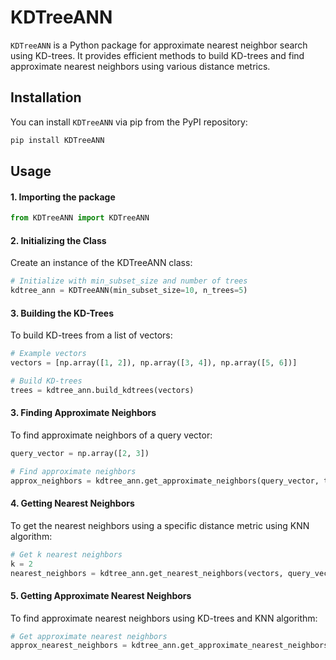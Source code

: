 # KDTreeANN

`KDTreeANN` is a Python package for approximate nearest neighbor search using KD-trees. It provides efficient methods to build KD-trees and find approximate nearest neighbors using various distance metrics.

## Installation

You can install `KDTreeANN` via pip from the PyPI repository:

```python
pip install KDTreeANN
```
## Usage
#### 1. Importing the package
```python
from KDTreeANN import KDTreeANN
```
#### 2. Initializing the Class
Create an instance of the KDTreeANN class:

```python
# Initialize with min_subset_size and number of trees
kdtree_ann = KDTreeANN(min_subset_size=10, n_trees=5)
```


#### 3. Building the KD-Trees
To build KD-trees from a list of vectors:

```python
# Example vectors
vectors = [np.array([1, 2]), np.array([3, 4]), np.array([5, 6])]

# Build KD-trees
trees = kdtree_ann.build_kdtrees(vectors)
```


#### 3. Finding Approximate Neighbors
To find approximate neighbors of a query vector:

```python
query_vector = np.array([2, 3])

# Find approximate neighbors
approx_neighbors = kdtree_ann.get_approximate_neighbors(query_vector, trees)
```

#### 4. Getting Nearest Neighbors
To get the nearest neighbors using a specific distance metric using KNN algorithm:

```python
# Get k nearest neighbors
k = 2
nearest_neighbors = kdtree_ann.get_nearest_neighbors(vectors, query_vector, k, metric="cosine)
```

#### 5. Getting Approximate Nearest Neighbors
To find approximate nearest neighbors using KD-trees and KNN algorithm:

```python
# Get approximate nearest neighbors
approx_nearest_neighbors = kdtree_ann.get_approximate_nearest_neighbors(query_vector, trees, k=2, metric="euclidean")```



